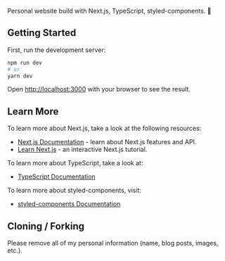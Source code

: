 Personal website build with Next.js, TypeScript, styled-components. 🚀

## Getting Started

First, run the development server:

```bash
npm run dev
# or
yarn dev
```

Open [http://localhost:3000](http://localhost:3000) with your browser to see the result.

## Learn More

To learn more about Next.js, take a look at the following resources:

- [Next.js Documentation](https://nextjs.org/docs) - learn about Next.js features and API.
- [Learn Next.js](https://nextjs.org/learn) - an interactive Next.js tutorial.

To learn more about TypeScript, take a look at:

- [TypeScript Documentation](https://www.typescriptlang.org/docs/)

To learn more about styled-components, visit:

- [styled-components Documentation](https://styled-components.com/docs)

## Cloning / Forking

Please remove all of my personal information (name, blog posts, images, etc.).
